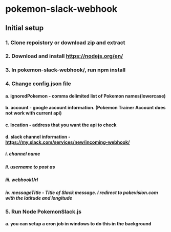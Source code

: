 # pokemon-slack-webhook

## Initial setup
### 1. Clone repoistory or download zip and extract
### 2. Download and install https://nodejs.org/en/
### 3. In pokemon-slack-webhook/, run npm install
### 4. Change config.json file
#### a. ignoredPokemon - comma delimited list of Pokemon names(lowercase)
#### b. account - google account information. (Pokemon Trainer Account does not work with current api)
#### c. location - address that you want the api to check
#### d. slack channel information - https://my.slack.com/services/new/incoming-webhook/
##### i. channel name
##### ii. username to post as
##### iii. webhookUrl
##### iv. messageTitle - Title of Slack message. I redirect to pokevision.com with the latitude and longitude 
### 5. Run Node PokemonSlack.js 
#### a. you can setup a cron job in windows to do this in the background
